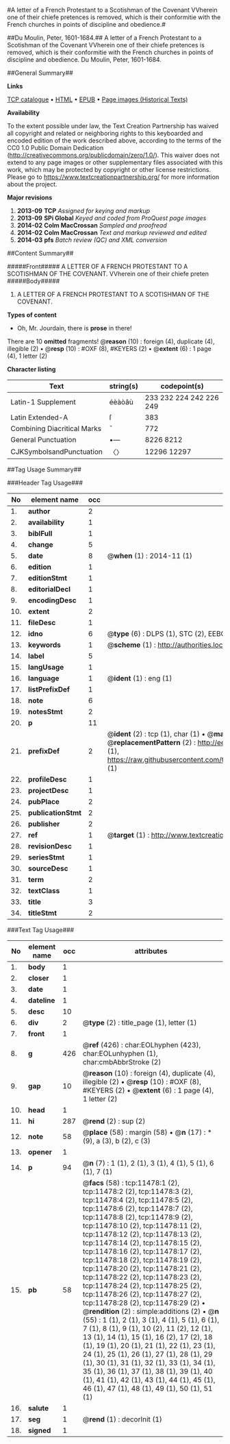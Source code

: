 #A letter of a French Protestant to a Scotishman of the Covenant VVherein one of their chiefe pretences is removed, which is their conformitie with the French churches in points of discipline and obedience.#

##Du Moulin, Peter, 1601-1684.##
A letter of a French Protestant to a Scotishman of the Covenant VVherein one of their chiefe pretences is removed, which is their conformitie with the French churches in points of discipline and obedience.
Du Moulin, Peter, 1601-1684.

##General Summary##

**Links**

[TCP catalogue](http://www.ota.ox.ac.uk/tcp/)  • 
[HTML](http://tei.it.ox.ac.uk/tcp/Texts-HTML/free/A20/A20966.html)  • 
[EPUB](http://tei.it.ox.ac.uk/tcp/Texts-EPUB/free/A20/A20966.epub) • 
[Page images (Historical Texts)](https://historicaltexts.jisc.ac.uk/eebo-99846505e)

**Availability**

To the extent possible under law, the Text Creation Partnership has waived all copyright and related or neighboring rights to this keyboarded and encoded edition of the work described above, according to the terms of the CC0 1.0 Public Domain Dedication (http://creativecommons.org/publicdomain/zero/1.0/). This waiver does not extend to any page images or other supplementary files associated with this work, which may be protected by copyright or other license restrictions. Please go to https://www.textcreationpartnership.org/ for more information about the project.

**Major revisions**

1. __2013-09__ __TCP__ *Assigned for keying and markup*
1. __2013-09__ __SPi Global__ *Keyed and coded from ProQuest page images*
1. __2014-02__ __Colm MacCrossan__ *Sampled and proofread*
1. __2014-02__ __Colm MacCrossan__ *Text and markup reviewed and edited*
1. __2014-03__ __pfs__ *Batch review (QC) and XML conversion*

##Content Summary##

#####Front#####
A LETTER OF A FRENCH PROTESTANT TO A SCOTISHMAN OF THE COVENANT. VVherein one of their chiefe preten
#####Body#####

1. A LETTER OF A FRENCH PROTESTANT TO A SCOTISHMAN OF THE COVENANT.

**Types of content**

  * Oh, Mr. Jourdain, there is **prose** in there!

There are 10 **omitted** fragments! 
 @__reason__ (10) : foreign (4), duplicate (4), illegible (2)  •  @__resp__ (10) : #OXF (8), #KEYERS (2)  •  @__extent__ (6) : 1 page (4), 1 letter (2)

**Character listing**


|Text|string(s)|codepoint(s)|
|---|---|---|
|Latin-1 Supplement|éèàòâù|233 232 224 242 226 249|
|Latin Extended-A|ſ|383|
|Combining             Diacritical Marks|̄|772|
|General Punctuation|•—|8226 8212|
|CJKSymbolsandPunctuation|〈〉|12296 12297|

##Tag Usage Summary##

###Header Tag Usage###

|No|element name|occ|attributes|
|---|---|---|---|
|1.|__author__|2||
|2.|__availability__|1||
|3.|__biblFull__|1||
|4.|__change__|5||
|5.|__date__|8| @__when__ (1) : 2014-11 (1)|
|6.|__edition__|1||
|7.|__editionStmt__|1||
|8.|__editorialDecl__|1||
|9.|__encodingDesc__|1||
|10.|__extent__|2||
|11.|__fileDesc__|1||
|12.|__idno__|6| @__type__ (6) : DLPS (1), STC (2), EEBO-CITATION (1), PROQUEST (1), VID (1)|
|13.|__keywords__|1| @__scheme__ (1) : http://authorities.loc.gov/ (1)|
|14.|__label__|5||
|15.|__langUsage__|1||
|16.|__language__|1| @__ident__ (1) : eng (1)|
|17.|__listPrefixDef__|1||
|18.|__note__|6||
|19.|__notesStmt__|2||
|20.|__p__|11||
|21.|__prefixDef__|2| @__ident__ (2) : tcp (1), char (1)  •  @__matchPattern__ (2) : ([0-9\-]+):([0-9IVX]+) (1), (.+) (1)  •  @__replacementPattern__ (2) : http://eebo.chadwyck.com/downloadtiff?vid=$1&page=$2 (1), https://raw.githubusercontent.com/textcreationpartnership/Texts/master/tcpchars.xml#$1 (1)|
|22.|__profileDesc__|1||
|23.|__projectDesc__|1||
|24.|__pubPlace__|2||
|25.|__publicationStmt__|2||
|26.|__publisher__|2||
|27.|__ref__|1| @__target__ (1) : http://www.textcreationpartnership.org/docs/. (1)|
|28.|__revisionDesc__|1||
|29.|__seriesStmt__|1||
|30.|__sourceDesc__|1||
|31.|__term__|2||
|32.|__textClass__|1||
|33.|__title__|3||
|34.|__titleStmt__|2||


###Text Tag Usage###

|No|element name|occ|attributes|
|---|---|---|---|
|1.|__body__|1||
|2.|__closer__|1||
|3.|__date__|1||
|4.|__dateline__|1||
|5.|__desc__|10||
|6.|__div__|2| @__type__ (2) : title_page (1), letter (1)|
|7.|__front__|1||
|8.|__g__|426| @__ref__ (426) : char:EOLhyphen (423), char:EOLunhyphen (1), char:cmbAbbrStroke (2)|
|9.|__gap__|10| @__reason__ (10) : foreign (4), duplicate (4), illegible (2)  •  @__resp__ (10) : #OXF (8), #KEYERS (2)  •  @__extent__ (6) : 1 page (4), 1 letter (2)|
|10.|__head__|1||
|11.|__hi__|287| @__rend__ (2) : sup (2)|
|12.|__note__|58| @__place__ (58) : margin (58)  •  @__n__ (17) : * (9), a (3), b (2), c (3)|
|13.|__opener__|1||
|14.|__p__|94| @__n__ (7) : 1 (1), 2 (1), 3 (1), 4 (1), 5 (1), 6 (1), 7 (1)|
|15.|__pb__|58| @__facs__ (58) : tcp:11478:1 (2), tcp:11478:2 (2), tcp:11478:3 (2), tcp:11478:4 (2), tcp:11478:5 (2), tcp:11478:6 (2), tcp:11478:7 (2), tcp:11478:8 (2), tcp:11478:9 (2), tcp:11478:10 (2), tcp:11478:11 (2), tcp:11478:12 (2), tcp:11478:13 (2), tcp:11478:14 (2), tcp:11478:15 (2), tcp:11478:16 (2), tcp:11478:17 (2), tcp:11478:18 (2), tcp:11478:19 (2), tcp:11478:20 (2), tcp:11478:21 (2), tcp:11478:22 (2), tcp:11478:23 (2), tcp:11478:24 (2), tcp:11478:25 (2), tcp:11478:26 (2), tcp:11478:27 (2), tcp:11478:28 (2), tcp:11478:29 (2)  •  @__rendition__ (2) : simple:additions (2)  •  @__n__ (55) : 1 (1), 2 (1), 3 (1), 4 (1), 5 (1), 6 (1), 7 (1), 8 (1), 9 (1), 10 (2), 11 (2), 12 (1), 13 (1), 14 (1), 15 (1), 16 (2), 17 (2), 18 (1), 19 (1), 20 (1), 21 (1), 22 (1), 23 (1), 24 (1), 25 (1), 26 (1), 27 (1), 28 (1), 29 (1), 30 (1), 31 (1), 32 (1), 33 (1), 34 (1), 35 (1), 36 (1), 37 (1), 38 (1), 39 (1), 40 (1), 41 (1), 42 (1), 43 (1), 44 (1), 45 (1), 46 (1), 47 (1), 48 (1), 49 (1), 50 (1), 51 (1)|
|16.|__salute__|1||
|17.|__seg__|1| @__rend__ (1) : decorInit (1)|
|18.|__signed__|1||
